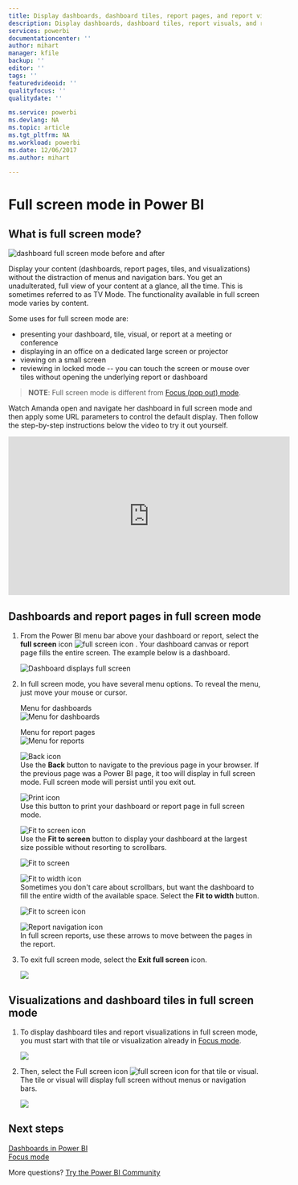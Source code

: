 ```yaml
---
title: Display dashboards, dashboard tiles, report pages, and report visualizations in full screen mode
description: Display dashboards, dashboard tiles, report visuals, and report pages in full screen Mode, aka *TV mode*.
services: powerbi
documentationcenter: ''
author: mihart
manager: kfile
backup: ''
editor: ''
tags: ''
featuredvideoid: ''
qualityfocus: ''
qualitydate: ''

ms.service: powerbi
ms.devlang: NA
ms.topic: article
ms.tgt_pltfrm: NA
ms.workload: powerbi
ms.date: 12/06/2017
ms.author: mihart

---
```

# Full screen mode in Power BI
## What is full screen mode?
![dashboard full screen mode before and after](media/service-fullscreen-mode/power-bi-full-screen-comparison.png)

Display your content (dashboards, report pages, tiles, and visualizations) without the distraction of menus and navigation bars.  You get an unadulterated, full view of your content at a glance, all the time. This is sometimes referred to as TV Mode. The functionality available in full screen mode varies by content.  

Some uses for full screen mode are:

* presenting your dashboard, tile, visual, or report at a meeting or conference
* displaying in an office on a dedicated large screen or projector
* viewing on a small screen
* reviewing in locked mode -- you can touch the screen or mouse over tiles without opening the underlying report or dashboard

> **NOTE**:
> Full screen mode is different from [Focus (pop out) mode](service-focus-mode.md).
> 
> 

Watch Amanda open and navigate her dashboard in full screen mode and then apply some URL parameters to control the default display. Then follow the step-by-step instructions below the video to try it out yourself.

<iframe width="560" height="315" src="https://www.youtube.com/embed/c31gZkyvC54" frameborder="0" allowfullscreen></iframe>

## Dashboards and report pages in full screen mode
1. From the Power BI menu bar above your dashboard or report, select the **full screen** icon ![full screen icon ](media/service-fullscreen-mode/power-bi-full-screen-icon.png) . Your dashboard canvas or report page fills the entire screen. The example below is a dashboard.
   
      ![Dashboard displays full screen](media/service-fullscreen-mode/power-bi-dash-full-screen.png)
2. In full screen mode, you have several menu options.  To reveal the menu, just move your mouse or cursor. 
   
     Menu for dashboards    
     ![Menu for dashboards](media/service-fullscreen-mode/power-bi-full-screen-menu-dashboard.png)    
   
     Menu for report pages    
    ![Menu for reports](media/service-fullscreen-mode/power-bi-report-menu.png)    
   
    ![Back icon](media/service-fullscreen-mode/power-bi-back-icon.png)    
    Use the **Back** button  to navigate to the previous page in your browser. If the previous page was a Power BI page, it too will display in full screen mode.  Full screen mode will persist until you exit out.
   
    ![Print icon](media/service-fullscreen-mode/power-bi-print-icon.png)    
    Use this button to print your dashboard or report page in full screen mode. 
   
    ![Fit to screen icon](media/service-fullscreen-mode/power-bi-fit-to-width.png)    
    Use the **Fit to screen** button to display your dashboard at the largest size possible without resorting to scrollbars.     
   
    ![Fit to screen](media/service-fullscreen-mode/power-bi-fit-screen.png)
   
    ![Fit to width icon](media/service-fullscreen-mode/power-bi-fit-width.png)       
    Sometimes you don't care about scrollbars, but want the dashboard to fill the entire width of the available space. Select the **Fit to width** button.    
   
    ![Fit to screen icon](media/service-fullscreen-mode/power-bi-fit-to-width-new.png)
   
    ![Report navigation icon](media/service-fullscreen-mode/power-bi-report-nav2.png)       
    In full screen reports, use these arrows to move between the pages in the report.    
3. To exit full screen mode, select the **Exit full screen** icon.
   
      ![](media/service-fullscreen-mode/exit-fullscreen-new.png)

## Visualizations and dashboard tiles in full screen mode
1. To display dashboard tiles and report visualizations in full screen mode, you must start with that tile or visualization already in [Focus mode](service-focus-mode.md). 
   
    ![](media/service-fullscreen-mode/power-bi-focus3.png)
2. Then, select the Full screen icon ![full screen icon](media/service-fullscreen-mode/power-bi-full-screen-icon.png)  for that tile or  visual. The tile or visual will display full screen without menus or navigation bars.
   
    ![](media/service-fullscreen-mode/power-bi-fullscreen.png)

## Next steps
[Dashboards in Power BI](service-dashboards.md)  
[Focus mode](service-focus-mode.md)    

More questions? [Try the Power BI Community](http://community.powerbi.com/)

